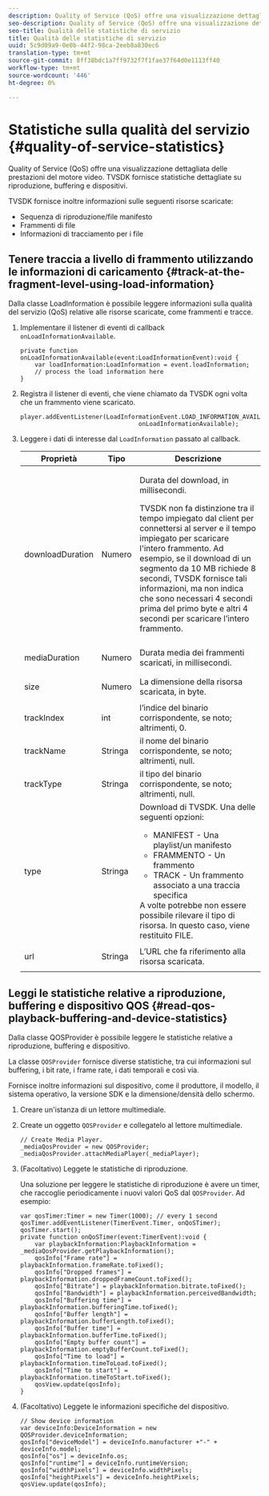 ```yaml
---
description: Quality of Service (QoS) offre una visualizzazione dettagliata delle prestazioni del motore video. TVSDK fornisce statistiche dettagliate su riproduzione, buffering e dispositivi.
seo-description: Quality of Service (QoS) offre una visualizzazione dettagliata delle prestazioni del motore video. TVSDK fornisce statistiche dettagliate su riproduzione, buffering e dispositivi.
seo-title: Qualità delle statistiche di servizio
title: Qualità delle statistiche di servizio
uuid: 5c9d09a9-0e0b-44f2-98ca-2eeb8a830ec6
translation-type: tm+mt
source-git-commit: 8ff38bdc1a7ff9732f7f1fae37f64d0e1113ff40
workflow-type: tm+mt
source-wordcount: '446'
ht-degree: 0%

---
```



# Statistiche sulla qualità del servizio {#quality-of-service-statistics}

Quality of Service (QoS) offre una visualizzazione dettagliata delle prestazioni del motore video. TVSDK fornisce statistiche dettagliate su riproduzione, buffering e dispositivi.

TVSDK fornisce inoltre informazioni sulle seguenti risorse scaricate:

* Sequenza di riproduzione/file manifesto
* Frammenti di file
* Informazioni di tracciamento per i file

## Tenere traccia a livello di frammento utilizzando le informazioni di caricamento {#track-at-the-fragment-level-using-load-information}

Dalla classe LoadInformation è possibile leggere informazioni sulla qualità del servizio (QoS) relative alle risorse scaricate, come frammenti e tracce.

1. Implementare il listener di eventi di callback `onLoadInformationAvailable`.

   ```
   private function onLoadInformationAvailable(event:LoadInformationEvent):void { 
       var loadInformation:LoadInformation = event.loadInformation; 
       // process the load information here     
   }
   ```

1. Registra il listener di eventi, che viene chiamato da TVSDK ogni volta che un frammento viene scaricato.

   ```
   player.addEventListener(LoadInformationEvent.LOAD_INFORMATION_AVAILABLE,  
                                    onLoadInformationAvailable);
   ```

1. Leggere i dati di interesse dal `LoadInformation` passato al callback.

   <table id="table_75E61A2EB25E435DB631166A7FF64757"> 
   <thead> 
   <tr> 
      <th colname="col01" class="entry"> Proprietà </th> 
      <th colname="col1" class="entry"> Tipo </th> 
      <th colname="col2" class="entry"> Descrizione </th> 
   </tr> 
   </thead>
   <tbody> 
   <tr> 
      <td colname="col01"> <span class="codeph"> downloadDuration  </span> </td> 
      <td colname="col1"> <p>Numero </p> </td> 
      <td colname="col2"> <p>Durata del download, in millisecondi. </p> <p>TVSDK non fa distinzione tra il tempo impiegato dal client per connettersi al server e il tempo impiegato per scaricare l'intero frammento. Ad esempio, se il download di un segmento da 10 MB richiede 8 secondi, TVSDK fornisce tali informazioni, ma non indica che sono necessari 4 secondi prima del primo byte e altri 4 secondi per scaricare l’intero frammento. </p> </td> 
   </tr> 
   <tr> 
      <td colname="col01"> <span class="codeph"> mediaDuration  </span> </td> 
      <td colname="col1"> <p>Numero </p> </td> 
      <td colname="col2"> Durata media dei frammenti scaricati, in millisecondi. </td> 
   </tr> 
   <tr> 
      <td colname="col01"> <span class="codeph"> size  </span> </td> 
      <td colname="col1"> <p>Numero </p> </td> 
      <td colname="col2"> La dimensione della risorsa scaricata, in byte. </td> 
   </tr> 
   <tr> 
      <td colname="col01"> <span class="codeph"> trackIndex  </span> </td> 
      <td colname="col1"> <p>int </p> </td> 
      <td colname="col2"> l’indice del binario corrispondente, se noto; altrimenti, 0. </td> 
   </tr> 
   <tr> 
      <td colname="col01"> <span class="codeph"> trackName  </span> </td> 
      <td colname="col1"> <p>Stringa </p> </td> 
      <td colname="col2"> il nome del binario corrispondente, se noto; altrimenti, null. </td> 
   </tr> 
   <tr> 
      <td colname="col01"> <span class="codeph"> trackType  </span> </td> 
      <td colname="col1"> <p>Stringa </p> </td> 
      <td colname="col2"> il tipo del binario corrispondente, se noto; altrimenti, null. </td> 
   </tr> 
   <tr> 
      <td colname="col01"> <span class="codeph"> type  </span> </td> 
      <td colname="col1"> <p>Stringa </p> </td> 
      <td colname="col2"> Download di TVSDK. Una delle seguenti opzioni: 
      <ul id="ul_FA02F42D109344F4866073908CA4E835"> 
      <li id="li_0E2D3EBCAB58477FB5EA526C54FACFFB">MANIFEST - Una playlist/un manifesto </li> 
      <li id="li_D7894C2F0CB64C909C6398288EA5683A">FRAMMENTO - Un frammento </li> 
      <li id="li_4D4FEDB7704C411B80891B5028B0C20E">TRACK - Un frammento associato a una traccia specifica </li> 
      </ul> A volte potrebbe non essere possibile rilevare il tipo di risorsa. In questo caso, viene restituito FILE. </td> 
   </tr> 
   <tr> 
      <td colname="col01"> <span class="codeph"> url  </span> </td> 
      <td colname="col1"> <p>Stringa </p> </td> 
      <td colname="col2"> L’URL che fa riferimento alla risorsa scaricata. </td> 
   </tr> 
   </tbody> 
   </table>

## Leggi le statistiche relative a riproduzione, buffering e dispositivo QOS {#read-qos-playback-buffering-and-device-statistics}

Dalla classe QOSProvider è possibile leggere le statistiche relative a riproduzione, buffering e dispositivo.

La classe `QOSProvider` fornisce diverse statistiche, tra cui informazioni sul buffering, i bit rate, i frame rate, i dati temporali e così via.

Fornisce inoltre informazioni sul dispositivo, come il produttore, il modello, il sistema operativo, la versione SDK e la dimensione/densità dello schermo.

1. Creare un&#39;istanza di un lettore multimediale.
1. Create un oggetto `QOSProvider` e collegatelo al lettore multimediale.

   ```
   // Create Media Player. 
   _mediaQosProvider = new QOSProvider; 
   _mediaQosProvider.attachMediaPlayer(_mediaPlayer);
   ```

1. (Facoltativo) Leggete le statistiche di riproduzione.

   Una soluzione per leggere le statistiche di riproduzione è avere un timer, che raccoglie periodicamente i nuovi valori QoS dal `QOSProvider`. Ad esempio:

   ```
   var qosTimer:Timer = new Timer(1000); // every 1 second  
   qosTimer.addEventListener(TimerEvent.Timer, onQoSTimer);  
   qosTimer.start(); 
   private function onQoSTimer(event:TimerEvent):void { 
       var playbackInformation:PlaybackInformation = _mediaQosProvider.getPlaybackInformation(); 
       qosInfo["Frame rate"] = playbackInformation.frameRate.toFixed();  
       qosInfo["Dropped frames"] = playbackInformation.droppedFrameCount.toFixed(); 
       qosInfo["Bitrate"] = playbackInformation.bitrate.toFixed(); 
       qosInfo["Bandwidth"] = playbackInformation.perceivedBandwidth; 
       qosInfo["Buffering time"] = playbackInformation.bufferingTime.toFixed(); 
       qosInfo["Buffer length"] = playbackInformation.bufferLength.toFixed();  
       qosInfo["Buffer time"] = playbackInformation.bufferTime.toFixed(); 
       qosInfo["Empty buffer count"] = playbackInformation.emptyBufferCount.toFixed();  
       qosInfo["Time to load"] = playbackInformation.timeToLoad.toFixed();  
       qosInfo["Time to start"] = playbackInformation.timeToStart.toFixed(); 
       qosView.update(qosInfo); 
   }
   ```

1. (Facoltativo) Leggete le informazioni specifiche del dispositivo.

   ```
   // Show device information 
   var deviceInfo:DeviceInformation = new QOSProvider.deviceInformation; 
   qosInfo["deviceModel"] = deviceInfo.manufacturer +"-" + deviceInfo.model; 
   qosInfo["os"] = deviceInfo.os;  
   qosInfo["runtime"] = deviceInfo.runtimeVersion;  
   qosInfo["widthPixels"] = deviceInfo.widthPixels;  
   qosInfo["heightPixels"] = deviceInfo.heightPixels; 
   qosView.update(qosInfo); 
   ```

